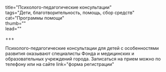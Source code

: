 title="Психолого-педагогические консультации"  
tags="Дети, благотворительность, помощь, сбор средств"  
cat="Программы помощи"  
thumb=""  
lead=""  

+++

Психолого-педагогические консультации для детей с особенностями развития оказывают специалисты Фонда и медицинских и образовательных учреждений города. Записаться на прием можно по телефону или на сайте link="форма регистрации"
